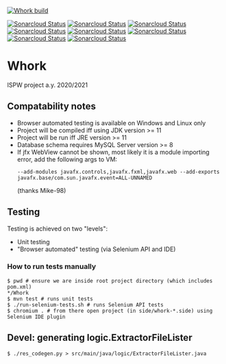 [![Whork build](https://github.com/StefanoBelli/Whork/actions/workflows/whork.yml/badge.svg)](https://github.com/StefanoBelli/Whork/actions/workflows/whork.yml)

[![Sonarcloud Status](https://sonarcloud.io/api/project_badges/measure?project=StefanoBelli_Whork&metric=sqale_index)](https://sonarcloud.io/dashboard?id=StefanoBelli_Whork)
[![Sonarcloud Status](https://sonarcloud.io/api/project_badges/measure?project=StefanoBelli_Whork&metric=sqale_rating)](https://sonarcloud.io/dashboard?id=StefanoBelli_Whork)
[![Sonarcloud Status](https://sonarcloud.io/api/project_badges/measure?project=StefanoBelli_Whork&metric=code_smells)](https://sonarcloud.io/dashboard?id=StefanoBelli_Whork)
[![Sonarcloud Status](https://sonarcloud.io/api/project_badges/measure?project=StefanoBelli_Whork&metric=reliability_rating)](https://sonarcloud.io/dashboard?id=StefanoBelli_Whork)
[![Sonarcloud Status](https://sonarcloud.io/api/project_badges/measure?project=StefanoBelli_Whork&metric=security_rating)](https://sonarcloud.io/dashboard?id=StefanoBelli_Whork)
[![Sonarcloud Status](https://sonarcloud.io/api/project_badges/measure?project=StefanoBelli_Whork&metric=vulnerabilities)](https://sonarcloud.io/dashboard?id=StefanoBelli_Whork)
[![Sonarcloud Status](https://sonarcloud.io/api/project_badges/measure?project=StefanoBelli_Whork&metric=duplicated_lines_density)](https://sonarcloud.io/dashboard?id=StefanoBelli_Whork)
[![Sonarcloud Status](https://sonarcloud.io/api/project_badges/measure?project=StefanoBelli_Whork&metric=coverage)](https://sonarcloud.io/dashboard?id=StefanoBelli_Whork)

# Whork
ISPW project a.y. 2020/2021

## Compatability notes
 * Browser automated testing is available on Windows and Linux only
 * Project will be compiled iff using JDK version >= 11
 * Project will be run iff JRE version >= 11
 * Database schema requires MySQL Server version >= 8
 * If jfx WebView cannot be shown, most likely it is a module importing error, add the following args to VM:
   ~~~
   --add-modules javafx.controls,javafx.fxml,javafx.web --add-exports javafx.base/com.sun.javafx.event=ALL-UNNAMED
   ~~~
   (thanks Mike-98)
   
## Testing
Testing is achieved on two "levels":
 * Unit testing
 * "Browser automated" testing (via Selenium API and IDE)

### How to run tests manually
~~~
$ pwd # ensure we are inside root project directory (which includes pom.xml)
*/Whork
$ mvn test # runs unit tests
$ ./run-selenium-tests.sh # runs Selenium API tests
$ chromium . # from there open project (in side/whork-*.side) using Selenium IDE plugin
~~~

## Devel: generating logic.ExtractorFileLister

~~~
$ ./res_codegen.py > src/main/java/logic/ExtractorFileLister.java
~~~
